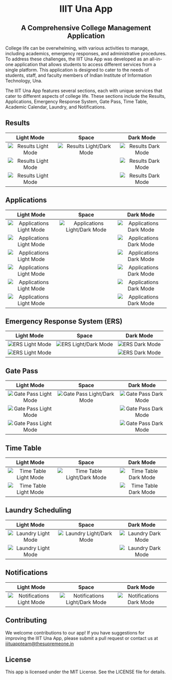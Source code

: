 <p align="center">
    <h1 align="center">IIIT Una App</h1>
    <h2 align="center">A Comprehensive College Management Application</h2>
</p>

College life can be overwhelming, with various activities to manage, including academics, emergency responses, and administrative procedures. To address these challenges, the IIIT Una App was developed as an all-in-one application that allows students to access different services from a single platform. This application is designed to cater to the needs of students, staff, and faculty members of Indian Institute of Information Technology, Una.

The IIIT Una App features several sections, each with unique services that cater to different aspects of college life. These sections include the Results, Applications, Emergency Response System, Gate Pass, Time Table, Academic Calendar, Laundry, and Notifications.

## Results

|                  Light Mode                  |                         Space                          |                  Dark Mode                  |
|:--------------------------------------------:|:------------------------------------------------------:|:-------------------------------------------:|
| ![Results Light Mode](assets/results_l1.jpg) | ![Results Light/Dark Mode](assets/results_collage.png) | ![Results Dark Mode](assets/results_d1.jpg) |
| ![Results Light Mode](assets/results_l2.jpg) |                                                        | ![Results Dark Mode](assets/results_d2.jpg) |
| ![Results Light Mode](assets/results_l3.jpg) |                                                        | ![Results Dark Mode](assets/results_d3.jpg) |

## Applications

|                       Light Mode                       |                            Space                            |                       Dark Mode                       |
|:------------------------------------------------------:|:-----------------------------------------------------------:|:-----------------------------------------------------:|
| ![Applications Light Mode](assets/applications_l1.jpg) | ![Applications Light/Dark Mode](assets/results_collage.png) | ![Applications Dark Mode](assets/applications_d1.jpg) |
| ![Applications Light Mode](assets/applications_l2.jpg) |                                                             | ![Applications Dark Mode](assets/applications_d2.jpg) |
| ![Applications Light Mode](assets/applications_l3.jpg) |                                                             | ![Applications Dark Mode](assets/applications_d3.jpg) |
| ![Applications Light Mode](assets/applications_l4.jpg) |                                                             | ![Applications Dark Mode](assets/applications_d4.jpg) |
| ![Applications Light Mode](assets/applications_l5.jpg) |                                                             | ![Applications Dark Mode](assets/applications_d5.jpg) |
| ![Applications Light Mode](assets/applications_l6.jpg) |                                                             | ![Applications Dark Mode](assets/applications_d6.jpg) |

## Emergency Response System (ERS)

|              Light Mode              |                       Space                        |              Dark Mode              |
|:------------------------------------:|:--------------------------------------------------:|:-----------------------------------:|
| ![ERS Light Mode](assets/ers_l1.jpg) | ![ERS Light/Dark Mode](assets/results_collage.png) | ![ERS Dark Mode](assets/ers_d1.jpg) |
| ![ERS Light Mode](assets/ers_l2.jpg) |                                                    | ![ERS Dark Mode](assets/ers_d2.jpg) |

## Gate Pass



|                   Light Mode                    |                          Space                           |                   Dark Mode                    |
|:-----------------------------------------------:|:--------------------------------------------------------:|:----------------------------------------------:|
| ![Gate Pass Light Mode](assets/gatepass_l1.jpg) | ![Gate Pass Light/Dark Mode](assets/results_collage.png) | ![Gate Pass Dark Mode](assets/gatepass_d1.jpg) |
| ![Gate Pass Light Mode](assets/gatepass_l2.jpg) |                                                          | ![Gate Pass Dark Mode](assets/gatepass_d2.jpg) |
| ![Gate Pass Light Mode](assets/gatepass_l3.jpg) |                                                          | ![Gate Pass Dark Mode](assets/gatepass_d3.jpg) |

## Time Table

|                    Light Mode                     |                           Space                           |                    Dark Mode                     |
|:-------------------------------------------------:|:---------------------------------------------------------:|:------------------------------------------------:|
| ![Time Table Light Mode](assets/timetable_l1.jpg) | ![Time Table Light/Dark Mode](assets/results_collage.png) | ![Time Table Dark Mode](assets/timetable_d1.jpg) |
| ![Time Table Light Mode](assets/timetable_l2.jpg) |                                                           | ![Time Table Dark Mode](assets/timetable_d2.jpg) |

## Laundry Scheduling

|                  Light Mode                  |                         Space                          |                  Dark Mode                  |
|:--------------------------------------------:|:------------------------------------------------------:|:-------------------------------------------:|
| ![Laundry Light Mode](assets/laundry_l1.jpg) | ![Laundry Light/Dark Mode](assets/results_collage.png) | ![Laundry Dark Mode](assets/laundry_d1.jpg) |
| ![Laundry Light Mode](assets/laundry_l2.jpg) |                                                        | ![Laundry Dark Mode](assets/laundry_d2.jpg) |

## Notifications

|                        Light Mode                        |                            Space                             |                        Dark Mode                        |
|:--------------------------------------------------------:|:------------------------------------------------------------:|:-------------------------------------------------------:|
| ![Notifications Light Mode](assets/notifications_l1.jpg) | ![Notifications Light/Dark Mode](assets/results_collage.png) | ![Notifications Dark Mode](assets/notifications_d1.jpg) |

## Contributing

We welcome contributions to our app! If you have suggestions for improving the IIIT Una App, please submit a pull request or contact us at iiituappteam@thesupremeone.in

## License

This app is licensed under the MIT License. See the LICENSE file for details.
